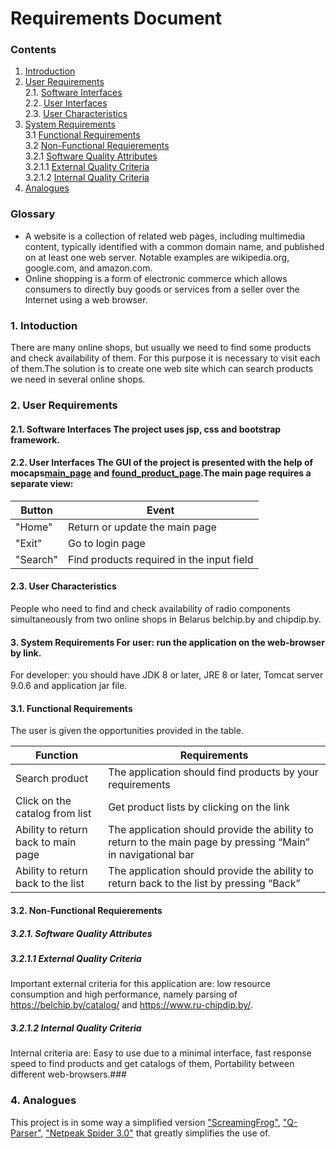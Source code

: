 # Requirements Document
### Contents
1. [Introduction](#1)
2. [User Requirements](#2) <br>
  2.1. [Software Interfaces](#2.1) <br>
  2.2. [User Interfaces](#2.2) <br>
  2.3. [User Characteristics](#2.3) <br>
3. [System Requirements](#3.) <br>
  3.1 [Functional Requirements](#3.1) <br>
  3.2 [Non-Functional Requierements](#3.2) <br>
    3.2.1 [Software Quality Attributes](#3.2.1) <br>
    3.2.1.1 [External Quality Criteria](#3.2.1.1) <br>
    3.2.1.2 [Internal Quality Criteria](#3.2.1.2) <br>
4. [Analogues](#4) <br>

### Glossary
* A website is a collection of related web pages, including multimedia content, typically identified with a common domain name, and published on at least one web server. Notable examples are wikipedia.org, google.com, and amazon.com. 
* Online shopping is a form of electronic commerce which allows consumers to directly buy goods or services from a seller over the Internet using a web browser.

### 1\. Intoduction <a name="1"></a>
There are many online shops, but usually we need to find some products and check availability of them. For this purpose it is necessary to visit each of them.The solution is to create one web site which can search products we need in several online shops.

### 2\. User Requirements <a name="2"></a>
#### 2.1\. Software Interfaces <a name="2.1"></a>The project uses jsp, css and bootstrap framework.
#### 2.2\. User Interfaces <a name="2.2"></a>The GUI of the project is presented with the help of mocaps[main_page]() and [found_product_page]().The main page requires a separate view:

Button | Event
--- | ---
"Home" | Return or update the main page
"Exit" | Go to login page
"Search" | Find products required in the input field

#### 2.3\. User Characteristics <a name="2.3"></a>
People who need to find and check availability of radio components simultaneously from two online shops in Belarus belchip.by and chipdip.by.
#### 3\. System Requirements <a name="3"></a>For user: run the application on the web-browser by link.
For developer: you should have JDK 8 or later, JRE 8 or later, Tomcat server 9.0.6 and application jar file.
#### 3.1\. Functional Requirements <a name="3.1"></a>
The user is given the opportunities provided in the table.

Function | Requirements
--- | ---
Search product | The application should find products by your requirements 
Click on the catalog from list | Get product lists by clicking on the link 
Ability to return  back to main page | The application should provide the ability to return to the main page by pressing “Main” in navigational bar 
Ability to return  back to the list | The application should provide the ability to return back to the list by pressing “Back” 

#### 3.2\. Non-Functional Requierements <a name="3.2"></a>
##### 3.2.1\. Software Quality Attributes <a name="3.2.1"></a>
##### 3.2.1.1 External Quality Criteria <a name="3.2.1.1"></a>
Important external criteria for this application are: low resource consumption and high performance, namely parsing of https://belchip.by/catalog/ and https://www.ru-chipdip.by/.
##### 3.2.1.2 Internal Quality Criteria <a name="3.2.1.2"></a>
Internal criteria are: Easy to use due to a minimal interface, fast response speed to find products and get catalogs of them, Portability between different web-browsers.### 
### 4\. Analogues <a name="4"></a>
This project is in some way a simplified version ["ScreamingFrog"](https://www.screamingfrog.co.uk/seo-spider/), ["Q-Parser"](https://q-parser.ru/), ["Netpeak Spider 3.0"](https://www.softpedia.com/get/Internet/Search-engine-tools-submiting/Netpeak-Spider.shtml) that greatly simplifies the use of.
